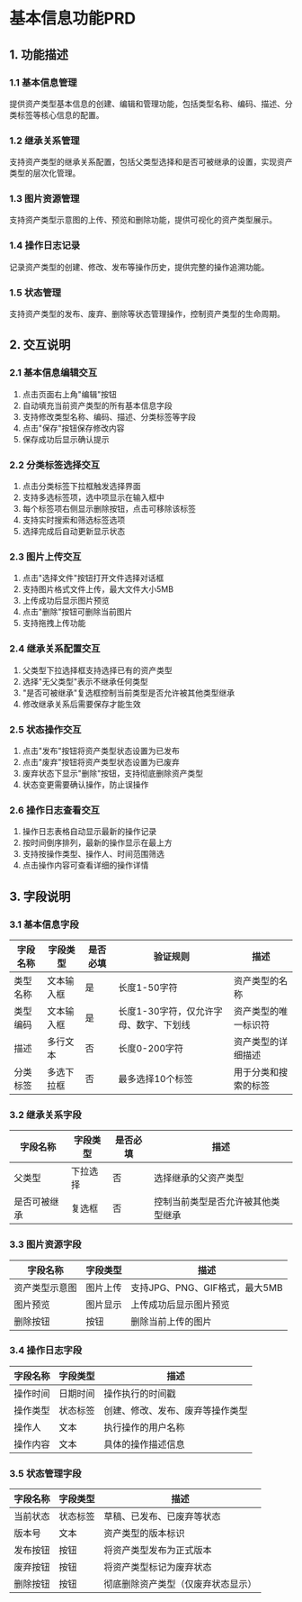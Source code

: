 # 基本信息功能PRD

## 1. 功能描述

### 1.1 基本信息管理
提供资产类型基本信息的创建、编辑和管理功能，包括类型名称、编码、描述、分类标签等核心信息的配置。

### 1.2 继承关系管理
支持资产类型的继承关系配置，包括父类型选择和是否可被继承的设置，实现资产类型的层次化管理。

### 1.3 图片资源管理
支持资产类型示意图的上传、预览和删除功能，提供可视化的资产类型展示。

### 1.4 操作日志记录
记录资产类型的创建、修改、发布等操作历史，提供完整的操作追溯功能。

### 1.5 状态管理
支持资产类型的发布、废弃、删除等状态管理操作，控制资产类型的生命周期。

## 2. 交互说明

### 2.1 基本信息编辑交互
1. 点击页面右上角"编辑"按钮
2. 自动填充当前资产类型的所有基本信息字段
3. 支持修改类型名称、编码、描述、分类标签等字段
4. 点击"保存"按钮保存修改内容
5. 保存成功后显示确认提示

### 2.2 分类标签选择交互
1. 点击分类标签下拉框触发选择界面
2. 支持多选标签项，选中项显示在输入框中
3. 每个标签项右侧显示删除按钮，点击可移除该标签
4. 支持实时搜索和筛选标签选项
5. 选择完成后自动更新显示状态

### 2.3 图片上传交互
1. 点击"选择文件"按钮打开文件选择对话框
2. 支持图片格式文件上传，最大文件大小5MB
3. 上传成功后显示图片预览
4. 点击"删除"按钮可删除当前图片
5. 支持拖拽上传功能

### 2.4 继承关系配置交互
1. 父类型下拉选择框支持选择已有的资产类型
2. 选择"无父类型"表示不继承任何类型
3. "是否可被继承"复选框控制当前类型是否允许被其他类型继承
4. 修改继承关系后需要保存才能生效

### 2.5 状态操作交互
1. 点击"发布"按钮将资产类型状态设置为已发布
2. 点击"废弃"按钮将资产类型状态设置为已废弃
3. 废弃状态下显示"删除"按钮，支持彻底删除资产类型
4. 状态变更需要确认操作，防止误操作

### 2.6 操作日志查看交互
1. 操作日志表格自动显示最新的操作记录
2. 按时间倒序排列，最新的操作显示在最上方
3. 支持按操作类型、操作人、时间范围筛选
4. 点击操作内容可查看详细的操作详情

## 3. 字段说明

### 3.1 基本信息字段
| 字段名称 | 字段类型 | 是否必填 | 验证规则 | 描述 |
|---------|---------|---------|---------|------|
| 类型名称 | 文本输入框 | 是 | 长度1-50字符 | 资产类型的名称 |
| 类型编码 | 文本输入框 | 是 | 长度1-30字符，仅允许字母、数字、下划线 | 资产类型的唯一标识符 |
| 描述 | 多行文本 | 否 | 长度0-200字符 | 资产类型的详细描述 |
| 分类标签 | 多选下拉框 | 否 | 最多选择10个标签 | 用于分类和搜索的标签 |

### 3.2 继承关系字段
| 字段名称 | 字段类型 | 是否必填 | 描述 |
|---------|---------|---------|------|
| 父类型 | 下拉选择 | 否 | 选择继承的父资产类型 |
| 是否可被继承 | 复选框 | 否 | 控制当前类型是否允许被其他类型继承 |

### 3.3 图片资源字段
| 字段名称 | 字段类型 | 描述 |
|---------|---------|------|
| 资产类型示意图 | 图片上传 | 支持JPG、PNG、GIF格式，最大5MB |
| 图片预览 | 图片显示 | 上传成功后显示图片预览 |
| 删除按钮 | 按钮 | 删除当前上传的图片 |

### 3.4 操作日志字段
| 字段名称 | 字段类型 | 描述 |
|---------|---------|------|
| 操作时间 | 日期时间 | 操作执行的时间戳 |
| 操作类型 | 状态标签 | 创建、修改、发布、废弃等操作类型 |
| 操作人 | 文本 | 执行操作的用户名称 |
| 操作内容 | 文本 | 具体的操作描述信息 |

### 3.5 状态管理字段
| 字段名称 | 字段类型 | 描述 |
|---------|---------|------|
| 当前状态 | 状态标签 | 草稿、已发布、已废弃等状态 |
| 版本号 | 文本 | 资产类型的版本标识 |
| 发布按钮 | 按钮 | 将资产类型发布为正式版本 |
| 废弃按钮 | 按钮 | 将资产类型标记为废弃状态 |
| 删除按钮 | 按钮 | 彻底删除资产类型（仅废弃状态显示） | 